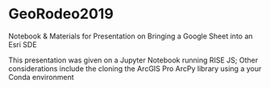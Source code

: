 # GeoRodeo2019
Notebook &amp; Materials for Presentation on Bringing a Google Sheet into an Esri SDE

This presentation was given on a Jupyter Notebook running RISE JS;
Other considerations include the cloning the ArcGIS Pro ArcPy library
using a your Conda environment
